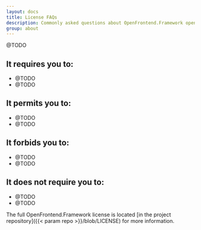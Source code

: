 ```yaml
---
layout: docs
title: License FAQs
description: Commonly asked questions about OpenFrontend.Framework open source license.
group: about
---
```


@TODO
## It requires you to:

- @TODO
- @TODO

## It permits you to:

- @TODO
- @TODO

## It forbids you to:

- @TODO
- @TODO

## It does not require you to:

- @TODO
- @TODO

The full OpenFrontend.Framework license is located [in the project repository]({{< param repo >}}/blob/LICENSE) for more information.

